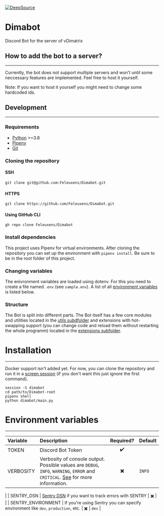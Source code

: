 [![DeepSource](https://deepsource.io/gh/Feleuxens/Dimabot.svg/?label=active+issues)](https://deepsource.io/gh/Feleuxens/Dimabot/?ref=repository-badge)
# Dimabot
Discord Bot for the server of vDimatrix

## How to add the bot to a server?

---
Currently, the bot does not support multiple servers and won't until some neccessary 
features are implemented. Feel free to host it yourself.

Note: If you want to host it yourself you might need to change some hardcoded ids.


## Development

---
### Requirements

- [Python](https://www.python.org/) >=3.8
- [Pipenv](https://pypi.org/project/pipenv/)
- [Git](https://git-scm.com/)

### Cloning the repository

#### SSH
```
git clone git@github.com:Feleuxens/Dimabot.git
```
#### HTTPS
```
git clone https://github.com/Feleuxens/Dimabot.git
```
#### Using GitHub CLI
```
gh repo clone Feleuxens/Dimabot
```

### Install dependencies
This project uses Pipenv for virtual environments. After cloning the repository 
you can set up the environment with `pipenv install`. Be sure to be in the root folder
of this project.

### Changing variables
The enivronment variables are loaded using dotenv. For this you need to create a file
named `.env` (see `sample.env`). A list of all [environment variables](#environment-variables)
is listed below.

### Structure
The Bot is split into different parts. The Bot itself has a few core modules and 
utilities located in the [utils subdfolder](dimabot/utils) and extensions with 
hot-swapping support (you can change code and reload them without restarting the
whole programm) located in the [extensions subfolder](dimabot/extensions).

# Installation

---
Docker support isn't added yet. For now, you can clone the repository and run it in 
a [screen session](https://linuxize.com/post/how-to-use-linux-screen/) (if you don't
want this just ignore the first command).
```shell
session -S dimabot
cd path/to/Dimabot-root
pipenv shell
python dimabot/main.py
```

# Environment variables

---
| Variable | Description | Required? | Default |
| :--- | :--- | :---: | :--- |
| TOKEN | Discord Bot Token | :heavy_check_mark: |
| VERBOSITY | Verbosity of console output. Possible values are `DEBUG`, `INFO`, `WARNING`, `ERROR` and `CRITICAL`. [See](https://discordpy.readthedocs.io/en/latest/logging.html) for more information. | :heavy_multiplication_x: | `INFO` |
| 
| SENTRY_DSN | [Sentry DSN](https://docs.sentry.io/product/sentry-basics/dsn-explainer/) if you want to track errors with SENTRY | :heavy_multiplication_x: | |
| SENTRY_ENVIRONMENT | If you're using Sentry you can specify environment like `dev`, `production`, etc. | :heavy_multiplication_x: | `dev` |
